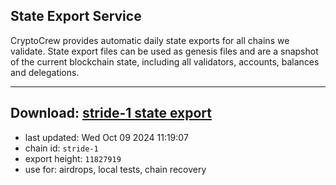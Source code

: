 ## State Export Service
CryptoCrew provides automatic daily state exports for all chains we validate. State export files can be used as genesis files and are a snapshot of the current blockchain state, including all validators, accounts, balances and delegations.

---
**Download: [stride-1 state export](https://dl-eu2.ccvalidators.com/SERVICE/stride/stride-1_export_11827919.json)**
---

- last updated: Wed Oct 09 2024 11:19:07
- chain id: `stride-1`
- export height: `11827919`
- use for: airdrops, local tests, chain recovery
